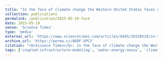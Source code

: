 ```yaml
---
title: "In the face of climate change the Western United States faces an energy crisis far too real"
collection: publications
permalink: /publication/2015-05-19-face
date: 2015-05-19
venue: 'Science Times'
type: 'media'
external_url: 'https://www.sciencetimes.com/articles/6445/20150519/in-the-face-of-climate-change-the-western-united-states-faces-an-energy-crisis-far-too-real.htm'
archive_url: 'https://perma.cc/86DF-5PC2'
citation: "<b>Science Times</b>: In the face of climate change the Western United States faces an energy crisis far too real. (2015). [News Article]"
tags: ['coupled-infrastructure-modeling', 'water-energy-nexus', 'climate-change']
---
```

